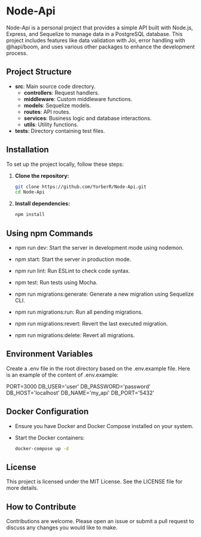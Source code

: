 # Node-Api

Node-Api is a personal project that provides a simple API built with Node.js, Express, and Sequelize to manage data in a PostgreSQL database. This project includes features like data validation with Joi, error handling with @hapi/boom, and uses various other packages to enhance the development process.

## Project Structure

- **src**: Main source code directory.
  - **controllers**: Request handlers.
  - **middleware**: Custom middleware functions.
  - **models**: Sequelize models.
  - **routes**: API routes.
  - **services**: Business logic and database interactions.
  - **utils**: Utility functions.
- **tests**: Directory containing test files.

## Installation

To set up the project locally, follow these steps:

1. **Clone the repository:**
   ```bash
   git clone https://github.com/YorberR/Node-Api.git
   cd Node-Api


2. **Install dependencies:**

    ```bash
    npm install


## Using npm Commands

- npm run dev: Start the server in development mode using nodemon.

- npm start: Start the server in production mode.

- npm run lint: Run ESLint to check code syntax.

- npm test: Run tests using Mocha.

- npm run migrations:generate: Generate a new migration using Sequelize CLI.

- npm run migrations:run: Run all pending migrations.

- npm run migrations:revert: Revert the last executed migration.

- npm run migrations:delete: Revert all migrations.

## Environment Variables

Create a .env file in the root directory based on the .env.example file. Here is an example of the content of .env.example:

PORT=3000
DB_USER='user'
DB_PASSWORD='password'
DB_HOST='localhost'
DB_NAME='my_api'
DB_PORT='5432'

## Docker Configuration

- Ensure you have Docker and Docker Compose installed on your system.

- Start the Docker containers:

    ```bash
    docker-compose up -d

## License

This project is licensed under the MIT License. See the LICENSE file for more details.

## How to Contribute
Contributions are welcome. Please open an issue or submit a pull request to discuss any changes you would like to make.
